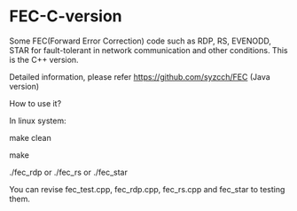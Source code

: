 # FEC-C-version

Some FEC(Forward Error Correction) code such as RDP, RS, EVENODD, STAR for fault-tolerant in network communication and other conditions. This is the C++ version.

Detailed information, please refer https://github.com/syzcch/FEC (Java version)

How to use it?

In linux system:

  make clean
  
  make
  
  ./fec_rdp  or ./fec_rs or ./fec_star
  
You can revise fec_test.cpp, fec_rdp.cpp, fec_rs.cpp and fec_star to testing them.
